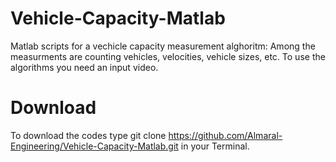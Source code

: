 # Vehicle-Capacity-Matlab

Matlab scripts for a vechicle capacity measurement alghoritm: Among the measurments are counting vehicles, velocities, vehicle sizes, etc. To use the algorithms you need an input video.

# Download
 
To download the codes type git clone https://github.com/Almaral-Engineering/Vehicle-Capacity-Matlab.git in your Terminal.
